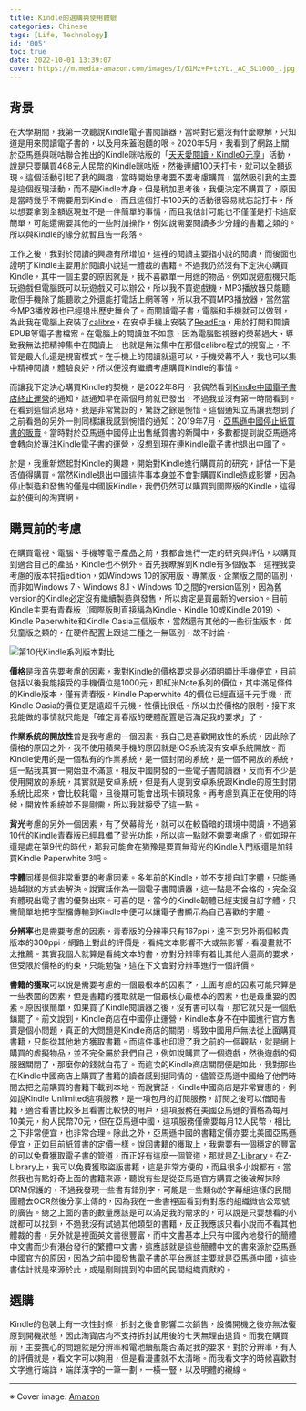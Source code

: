 ```yaml
---
title: Kindle的選購與使用體驗
categories: Chinese
tags: [Life, Technology]
id: '005'
toc: true
date: 2022-10-01 13:39:07
cover: https://m.media-amazon.com/images/I/61Mz+F+tzYL._AC_SL1000_.jpg
---
```

<div lang="zh-tw">

## 背景
在大學期間，我第一次聽說Kindle電子書閱讀器，當時對它還沒有什麼瞭解，只知道是用來閱讀電子書的，以及用來蓋泡麵的哏。2020年5月，我看到了網路上關於亞馬遜與咪咕聯合推出的Kindle咪咕版的「[天天愛閱讀，Kindle0元享](https://www.smzdm.com/p/21070787/)」活動，說是只要購買468元人民幣的Kindle咪咕版，然後連續100天打卡，就可以全額返現。這個活動引起了我的興趣，當時開始思考要不要考慮購買，當然吸引我的主要是這個返現活動，而不是Kindle本身。但是稍加思考後，我便決定不購買了，原因是當時幾乎不需要用到Kindle，而且這個打卡100天的活動很容易就忘記打卡，所以想要拿到全額返現並不是一件簡單的事情，而且我估計可能也不僅僅是打卡這麼簡單，可能還需要其他的一些附加操作，例如說需要閱讀多少分鐘的書籍之類的。所以與Kindle的緣分就暫且告一段落。

工作之後，我對於閱讀的興趣有所增加，這裡的閱讀主要指小說的閱讀，而後面也證明了Kindle主要用於閱讀小說這一體裁的書籍。不過我仍然沒有下定決心購買Kindle，其中一個主要的原因就是，我不喜歡單一用途的物品。例如說遊戲機只能玩遊戲但電腦既可以玩遊戲又可以辦公，所以我不買遊戲機，MP3播放器只能聽歌但手機除了能聽歌之外還能打電話上網等等，所以我不買MP3播放器，當然當今MP3播放器也已經退出歷史舞台了。而閱讀電子書，電腦和手機就可以做到，為此我在電腦上安裝了[calibre](https://calibre-ebook.com/)，在安卓手機上安裝了[ReadEra](https://readera.org/en/book-reader)，用於打開和閱讀EPUB等電子書檔案。在電腦上的閱讀並不如意，因為電腦監視器的熒幕過大，導致我無法把精神集中在閱讀上，也就是無法集中在那個calibre程式的視窗上，不管是最大化還是視窗模式。在手機上的閱讀就還可以，手機熒幕不大，我也可以集中精神閱讀，體驗良好，所以便沒有繼續考慮購買Kindle的事情。
<!-- MORE -->
而讓我下定決心購買Kindle的契機，是2022年8月，我偶然看到[Kindle中國電子書店終止運營](https://www.amazon.cn/b?node=2339201071)的通知，該通知早在兩個月前就已發出，不過我並沒有第一時間看到。在看到這個消息時，我是非常驚訝的，驚訝之餘是惋惜。這個通知立馬讓我想到了之前看過的另外一則同樣讓我感到惋惜的通知：2019年7月，[亞馬遜中國停止紙質書的販賣](https://www.thepaper.cn/newsDetail_forward_3984628)。當時對於亞馬遜中國停止出售紙質書的新聞中，多數都提到說亞馬遜將會轉向於專注Kindle電子書的運營，沒想到現在連Kindle電子書也退出中國了。

於是，我重新燃起對Kindle的興趣，開始對Kindle進行購買前的研究，評估一下是否值得購買。當然Kindle退出中國這件事本身並不會對購買Kindle造成影響，因為停止製造和發售的僅是中國版Kindle，我們仍然可以購買到國際版的Kindle，這得益於便利的淘寶網。

## 購買前的考慮
在購買電視、電腦、手機等電子產品之前，我都會進行一定的研究與評估，以購買到適合自己的產品，Kindle也不例外。首先我瞭解到Kindle有多個版本，這裡我要考慮的版本特指edition，如Windows 10的家用版、專業版、企業版之間的區別，而非如Windows 7、Windows 8.1、Windows 10之間的version區別，因為舊version的Kindle必定沒有繼續製造與發售，所以肯定是買最新的version。目前Kindle主要有青春版（國際版則直接稱為Kindle、Kindle 10或Kindle 2019）、Kindle Paperwhite和Kindle Oasia三個版本，當然還有其他的一些衍生版本，如兒童版之類的，在硬件配置上跟這三種之一無區別，故不討論。

![第10代Kindle系列版本對比](https://img30.360buyimg.com/sku/jfs/t1/173036/11/17821/189623/60dec934Eb577a042/ea1adee4dff3f716.jpg)

**價格**是我首先要考慮的因素，我對Kindle的價格要求是必須明顯比手機便宜，目前包括以後我能接受的手機價位是1000元，即紅米Note系列的價位，其中滿足條件的Kindle版本，僅有青春版，Kindle Paperwhite 4的價位已經直逼千元手機，而Kindle Oasia的價位更是遠超千元機，性價比很低。所以由於價格的限制，接下來我能做的事情就只能是「確定青春版的硬體配置是否滿足我的要求」了。

**作業系統的開放性**曾是我考慮的一個因素。我自己是喜歡開放性的系統，因此除了價格的原因之外，我不使用蘋果手機的原因就是iOS系統沒有安卓系統開放。而Kindle使用的是一個私有的作業系統，是一個封閉的系統，是一個不開放的系統，這一點我其實一開始並不滿意。相反中國開發的一些電子書閱讀器，反而有不少是使用開放的系統，其實就是安卓系統，但是有人提到安卓系統跟Kindle的原生封閉系統比起來，會比較耗電，且後期可能會出現卡頓現象。再考慮到真正在使用的時候，開放性系統並不是剛需，所以我就接受了這一點。

**背光**考慮的另外一個因素，有了熒幕背光，就可以在較昏暗的環境中閱讀，不過第10代的Kindle青春版已經具備了背光功能，所以這一點就不需要考慮了。假如現在還是處在第9代的時代，那我可能會在猶豫是要買無背光的Kindle入門版還是加錢買Kindle Paperwhite 3吧。

**字體**同樣是個非常重要的考慮因素。多年前的Kindle，並不支援自訂字體，只能通過越獄的方式去解決。說實話作為一個電子書閱讀器，這一點是不合格的，完全沒有體現出電子書的優勢出來。可喜的是，當今的Kindle韌體已經支援自訂字體，只需簡單地把字型檔傳輸到Kindle中便可以讓電子書顯示為自己喜歡的字體。

**分辨率**也是需要考慮的因素，青春版的分辨率只有167ppi，達不到另外兩個較貴版本的300ppi，網路上對此的評價是，看純文本影響不大或無影響，看漫畫就不太推薦。其實我個人就算是看純文本的書，亦對分辨率有着比其他人還高的要求，但受限於價格的約束，只能勉強，這在下文會對分辨率進行一個評價。

**書籍的獲取**可以說是需要考慮的一個最根本的因素了，上面考慮的因素可能只算是一些表面的因素，但是書籍的獲取就是一個最核心最根本的因素，也是最重要的因素。原因很簡單，如果買了Kindle閱讀器之後，沒有書可以看，那它就只是一個紙鎮罷了。前文說到，Kindle商店在中國停止運營，Kindle本身不在中國進行官方售賣是個小問題，真正的大問題是Kindle商店的關閉，導致中國用戶無法從上面購買書籍，只能從其他地方獲取書籍。而這件事也印證了我之前的一個觀點，就是網上購買的虛擬物品，並不完全屬於我們自己，例如說購買了一個遊戲，然後遊戲的伺服器關閉了，那麼你的錢就白花了。而這次的Kindle商店關閉便是如此，我對那些在Kindle中國商店上購買了書籍的讀者感到挺同情的，儘管亞馬遜中國給了他們時間去把之前購買的書籍下載到本地。而說實話，Kindle中國商店是非常實惠的，例如說Kindle Unlimited這項服務，是一項包月的訂閱服務，訂閱之後可以借閱書籍，適合看書比較多且看書比較快的用戶，這項服務在美國亞馬遜的價格為每月10美元，約人民幣70元，但在亞馬遜中國，這項服務僅需要每月12人民幣，相比之下非常便宜，也非常合理。除此之外，亞馬遜中國的書籍定價亦要比美國亞馬遜便宜，正如目前紙質書的定價一樣。說回書籍的獲取上，我需要有一個穩定的豐富的可以免費獲取電子書的管道，而正好有這麼一個管道，那就是[Z-Library](https://z-lib.org/)。在Z-Library上，我可以免費獲取盜版書籍，這是非常方便的，而且很多小說都有。當然我也有點好奇上面的書籍來源，聽說有些是從亞馬遜官方購買之後破解抹除DRM保護的，不過我發現一些書有錯別字，可能是一些類似於字幕組這樣的民間團體去OCR然後分享上傳的，因為我在一些書裡面看到有對應的組織微信公眾號的廣告。總之上面的書的數量應該是可以滿足我的需求的，可以說是只要想看的小說都可以找到，不過我沒有試過其他類型的書籍，反正我應該只看小說而不看其他體裁的書，另外就是裡面英文書很豐富，而中文書基本上只有中國內地發行的簡體中文書而少有港台發行的繁體中文書，這應該就是這些簡體中文的書來源於亞馬遜中國官方的原因，因為之前中國發售電子書的平台應該主要就是亞馬遜中國，這些書估計就是來源於此，或是剛剛提到的中國的民間組織貢獻的。


## 選購
Kindle的包裝上有一次性封條，拆封之後會影響二次銷售，設備開機之後亦無法復原到開機狀態，因此淘寶店均不支持拆封試用後的七天無理由退貨。而我在購買前，主要擔心的問題就是分辨率和電池續航能否滿足我的要求。對於分辨率，有人的評價就是，看文字可以夠用，但是看漫畫就不太清晰。而我看文字的時候喜歡對文字進行端詳，端詳漢字的一筆一劃，一橫一豎，以及明體的襯線。

</div>

----
<span class="is-size-7">

※ Cover image: [Amazon](https://www.amazon.com/dp/B07DPMXZZ7?th=1)

</span>
